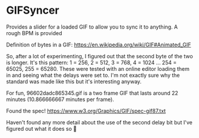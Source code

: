 # GIFSyncer
Provides a slider for a loaded GIF to allow you to sync it to anything.  A rough BPM is provided

Definition of bytes in a GIF: https://en.wikipedia.org/wiki/GIF#Animated_GIF

So, after a lot of experimenting, I figured out that the second byte of the two is longer.  It's this pattern: 1 = 256, 2 = 512, 3 = 768, 4 = 1024 ... 254 = 65025, 255 = 65280.  These were tested with an online editor loading them in and seeing what the delays were set to.  I'm not exactly sure why the standard was made like this but it's interesting anyway.  

For fun, 96602dadc865345.gif is a two frame GIF that lasts around 22 minutes (10.866666667 minutes per frame).


Found the spec! https://www.w3.org/Graphics/GIF/spec-gif87.txt

Haven't found any more detail about the use of the second delay bit but I've figured out what it does so :shrug:
